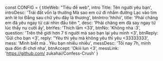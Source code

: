 
const CONFIG = {
titleWeb: "Tiêu đề web",
intro Title: Tên người yêu bạn', 
introDesc: 'Trái đất vốn lạ thường
Mà sao em cứ đi nhầm đường 
Lạc vào tim anh lẻ loi 
Đằng sau chữ yêu đây là thương',
btnlntro:'hhihii', 
title: 'Phải chăng em đã yêu ngay từ cái nhìn đầu tiên ", 
desc: 'Phải chăng em đã say ngay từ lúc thấy nụ cười ấy', 
btnYes: 'Thích lắm <33', 
btnNo: 'Không nha :3', 
question: 'Trên thế giới hơn 7 tỉ người mà sao bạn lại yêu mình <3',
btnReply: 'Gửi cho bạn <3', 
reply: "Yêu thì yêu mà không yêu thì yêu <33333333', 
mess: 'Mình biết mà . Yêu bạn nhiều nhiều',
messDesc: 'Tối nay 7h, mình qua đón đi chơi nha', 
btnAccept: 'Okiii lun <3',
messLink: 'https://github.com/ zukahai/Confess-Crush' }
